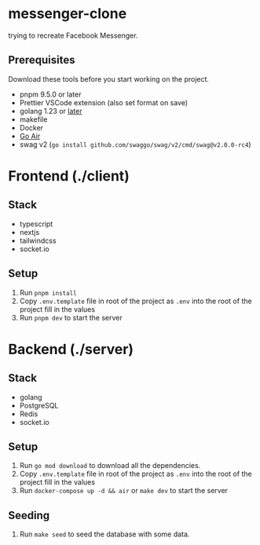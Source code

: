 # messenger-clone

trying to recreate Facebook Messenger.

## Prerequisites

Download these tools before you start working on the project.

- pnpm 9.5.0 or later
- Prettier VSCode extension (also set format on save)
- golang 1.23 or [later](https://go.dev)
- makefile
- Docker
- [Go Air](https://github.com/air-verse/air)
- swag v2 (`go install github.com/swaggo/swag/v2/cmd/swag@v2.0.0-rc4`)

# Frontend (./client)

## Stack

- typescript
- nextjs
- tailwindcss
- socket.io

## Setup

1. Run `pnpm install`
2. Copy `.env.template` file in root of the project as `.env` into the root of the project fill in the values
3. Run `pnpm dev` to start the server

# Backend (./server)

## Stack

- golang
- PostgreSQL
- Redis
- socket.io

## Setup

1. Run `go mod download` to download all the dependencies.
2. Copy `.env.template` file in root of the project as `.env` into the root of the project fill in the values
3. Run `docker-compose up -d && air` or `make dev` to start the server

## Seeding
1. Run `make seed` to seed the database with some data.